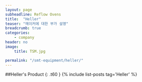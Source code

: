 ```yaml
---
layout: page
subheadline: Reflow Ovens
title:  "Heller"
teaser: "메이커에 대한 부가 설명"
breadcrumb: true
categories:
    - company
header: no
image:
    title: TSM.jpg

permalink: "/smt-equipment/heller/"
---
```


##Heller's Product
{: .t60 }
{% include list-posts tag='Heller' %}
